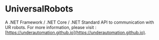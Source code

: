 # UniversalRobots
A .NET Framework / .NET Core / .NET Standard API to communication with UR robots. For more information, please visit : [https://underautomation.github.io](https://underautomation.github.io).

